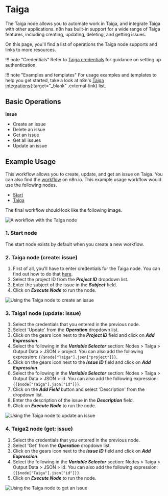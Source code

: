 # Taiga

The Taiga node allows you to automate work in Taiga, and integrate Taiga with other applications. n8n has built-in support for a wide range of Taiga features, including creating, updating, deleting, and getting issues. 

On this page, you'll find a list of operations the Taiga node supports and links to more resources.

!!! note "Credentials"
    Refer to [Taiga credentials](/integrations/builtin/credentials/taiga/) for guidance on setting up authentication. 

!!! note "Examples and templates"
    For usage examples and templates to help you get started, take a look at n8n's [Taiga integrations](https://n8n.io/integrations/taiga/){:target="_blank" .external-link} list.


## Basic Operations

**Issue**
- Create an issue
- Delete an issue
- Get an issue
- Get all issues
- Update an issue



## Example Usage

This workflow allows you to create, update, and get an issue on Taiga. You can also find the [workflow](https://n8n.io/workflows/685) on n8n.io. This example usage workflow would use the following nodes.
- [Start](/integrations/builtin/core-nodes/n8n-nodes-base.start/)
- [Taiga]()

The final workflow should look like the following image.

![A workflow with the Taiga node](/_images/integrations/builtin/app-nodes/taiga/workflow.png)

### 1. Start node

The start node exists by default when you create a new workflow.


### 2. Taiga node (create: issue)

1. First of all, you'll have to enter credentials for the Taiga node. You can find out how to do that [here](/integrations/builtin/credentials/taiga/).
2. Select the project ID from the ***Project ID*** dropdown list.
3. Enter the subject of the issue in the ***Subject*** field.
4. Click on ***Execute Node*** to run the node.

![Using the Taiga node to create an issue](/_images/integrations/builtin/app-nodes/taiga/taiga_node.png)



### 3. Taiga1 node (update: issue)

1. Select the credentials that you entered in the previous node.
2. Select 'Update' from the ***Operation*** dropdown list.
3. Click on the gears icon next to the ***Project ID*** field and click on ***Add Expression***.
4. Select the following in the ***Variable Selector*** section: Nodes > Taiga > Output Data > JSON > project. You can also add the following expression: `{{$node["Taiga"].json["project"]}}`.
5. Click on the gears icon next to the ***Issue ID*** field and click on ***Add Expression***.
6. Select the following in the ***Variable Selector*** section: Nodes > Taiga > Output Data > JSON > id. You can also add the following expression: `{{$node["Taiga"].json["id"]}}`.
7. Click on the ***Add Field*** button and select 'Description' from the dropdown list.
8. Enter the description of the issue in the ***Description*** field.
9. Click on ***Execute Node*** to run the node.


![Using the Taiga node to update an issue](/_images/integrations/builtin/app-nodes/taiga/taiga1_node.png)



### 4. Taiga2 node (get: issue)

1. Select the credentials that you entered in the previous node.
2. Select 'Get' from the ***Operation*** dropdown list.
3. Click on the gears icon next to the ***Issue ID*** field and click on ***Add Expression***.
4. Select the following in the ***Variable Selector*** section: Nodes > Taiga > Output Data > JSON > id. You can also add the following expression: `{{$node["Taiga"].json["id"]}}`.
5. Click on ***Execute Node*** to run the node.


![Using the Taiga node to get an issue](/_images/integrations/builtin/app-nodes/taiga/taiga2_node.png)
